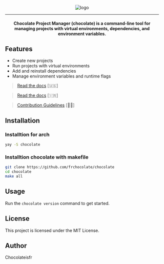 


<p align="center">
  <img src="https://socialify.git.ci/frchocolate/chocolate/image?custom_description=A+Modern+Python+Project+Manager&description=1&font=Source+Code+Pro&forks=1&issues=1&language=1&logo=https%3A%2F%2Fwww.svgrepo.com%2Fdownload%2F501912%2Fchocolate.svg&name=1&owner=1&pattern=Transparent&pulls=1&stargazers=1&theme=Dark" alt="logo">
</p>

---
<h4 align="center">
Chocolate Project Manager (chocolate) is a command-line tool for managing projects with virtual environments, dependencies, and environment variables.
</h4>



## Features
- Create new projects
- Run projects with virtual environments
- Add and reinstall dependencies
- Manage environment variables and runtime flags

> [Read the docs](DOCS.md) [🇺🇸]

> [Read the docs](DOCSfa.md) [🇮🇷]

> [Contribution Guidelines](contribute.md) [🧑‍⚕️]

## Installation

### Installtion for arch
```sh
yay -S chocolate
```


### Installtion chocolate with makefile

```sh
git clone https://github.com/frchocolate/chocolate
cd chocolate
make all
```

## Usage
Run the `chocolate version` command to get started.



## License
This project is licensed under the MIT License.

## Author
Chocolateisfr
